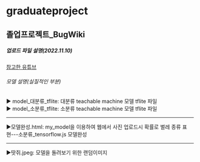 # graduateproject
<h2>졸업프로젝트_BugWiki</h2>

<h5>업로드 파일 설명(2022.11.10)</h5>
<a href="https://www.youtube.com/watch?v=L2UeBBbQFx4">참고한 유튜브<a><br>
<h6>모델 설명(실질적인 부분)</h6>
▶ model_대분류_tflite: 대분류 teachable machine 모델 tflite 파일 <br>
▶ model_소분류_tflite: 소분류 teachable machine 모델 tflite 파일 <br>

<hr>
▶모델완성.html: my_model을 이용하여 웹에서 사진 업로드시 확률로 벌레 종류 표현---소분류_tensorflow.js 모델완성<br>

<hr>
▶땃쥐.jpeg: 모델을 돌려보기 위한 랜덤이미지 <br>
